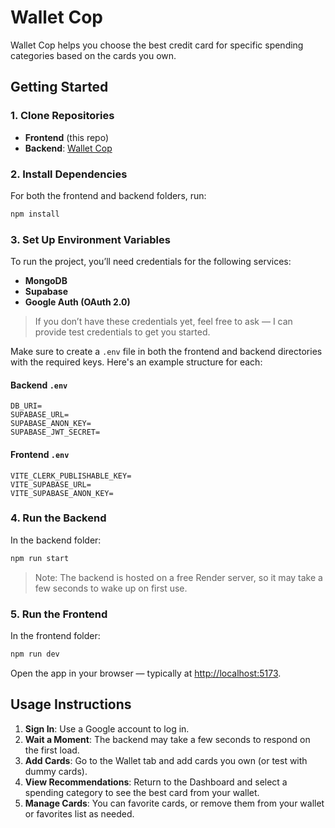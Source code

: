 # Wallet Cop

Wallet Cop helps you choose the best credit card for specific spending categories based on the cards you own.

## Getting Started

### 1. Clone Repositories

- **Frontend** (this repo)
- **Backend**: [Wallet Cop](https://github.com/luisarevalo21/walletcop)

### 2. Install Dependencies

For both the frontend and backend folders, run:

```bash
npm install
```

### 3. Set Up Environment Variables

To run the project, you’ll need credentials for the following services:

- **MongoDB**
- **Supabase**
- **Google Auth (OAuth 2.0)**

> If you don’t have these credentials yet, feel free to ask — I can provide test credentials to get you started.

Make sure to create a `.env` file in both the frontend and backend directories with the required keys. Here's an example structure for each:

#### Backend `.env`

```env
DB_URI=
SUPABASE_URL=
SUPABASE_ANON_KEY=
SUPABASE_JWT_SECRET=
```

#### Frontend `.env`

```env
VITE_CLERK_PUBLISHABLE_KEY=
VITE_SUPABASE_URL=
VITE_SUPABASE_ANON_KEY=

```

### 4. Run the Backend

In the backend folder:

```bash
npm run start
```

> Note: The backend is hosted on a free Render server, so it may take a few seconds to wake up on first use.

### 5. Run the Frontend

In the frontend folder:

```bash
npm run dev
```

Open the app in your browser — typically at [http://localhost:5173](http://localhost:5173).

## Usage Instructions

1. **Sign In**: Use a Google account to log in.
2. **Wait a Moment**: The backend may take a few seconds to respond on the first load.
3. **Add Cards**: Go to the Wallet tab and add cards you own (or test with dummy cards).
4. **View Recommendations**: Return to the Dashboard and select a spending category to see the best card from your wallet.
5. **Manage Cards**: You can favorite cards, or remove them from your wallet or favorites list as needed.
